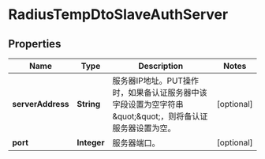 
# RadiusTempDtoSlaveAuthServer

## Properties
Name | Type | Description | Notes
------------ | ------------- | ------------- | -------------
**serverAddress** | **String** | 服务器IP地址。PUT操作时，如果备认证服务器中该字段设置为空字符串\&quot;\&quot;，则将备认证服务器设置为空。 |  [optional]
**port** | **Integer** | 服务器端口。 |  [optional]



